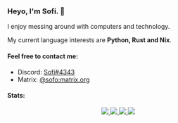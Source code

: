 ### Heyo, I'm Sofi. 👋

I enjoy messing around with computers and technology.

My current language interests are **Python, Rust and Nix**.


#### Feel free to contact me:

* Discord: [Sofi#4343](https://discord.com/users/130724475111997440)
* Matrix: [@sofo:matrix.org](https://matrix.to/#/@sofo:matrix.org)


#### Stats:

<div align="center">
  <a href="https://github.com/imsofi#gh-light-mode-only">
    <img src="https://github-readme-stats.vercel.app/api?username=imsofi&&layout=compact&count_private=true&show_icons=true&hide_border=true&card_width=200&include_all_commits=true&title_color=24292F&text_color=24292F"/>
    <img src="https://github-readme-stats.vercel.app/api/top-langs/?username=imsofi&layout=compact&hide_border=true&card_width=200&title_color=24292F&text_color=24292F"/>
  </a>
  <a href="https://github.com/imsofi#gh-dark-mode-only">
    <img src="https://github-readme-stats.vercel.app/api?username=imsofi&&layout=compact&count_private=true&show_icons=true&hide_border=true&card_width=200&include_all_commits=true&bg_color=0D1117&title_color=FFFFFF&text_color=FFFFFF"/>
    <img src="https://github-readme-stats.vercel.app/api/top-langs/?username=imsofi&layout=compact&hide_border=true&card_width=200&bg_color=0D1117&title_color=FFFFFF&text_color=FFFFFF"/>
  </a>
</div>
